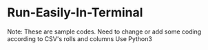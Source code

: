 # Run-Easily-In-Terminal
Note: These are sample codes.
      Need to change or add some coding according to CSV's rolls and columns
      Use Python3 
